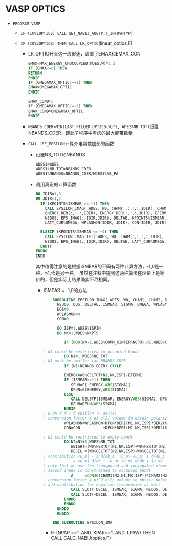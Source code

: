 # VASP OPTICS

* `PROGRAM VAMP`

  * `IF (IO%LOPTICS) CALL SET_NABIJ_AUG(P,T_INFO%NTYP)`

  * `IF (IO%LOPTICS) THEN CALL LR_OPTIC`\(linear\_optics.F\)

    * LR\_OPTIC开头这一段很迷，设置了EMAX和EMAX\_CON

      ```fortran
      EMAX=MAX_ENERGY_UNOCCUPIED(WDES,W)*1.2
      IF (EMAX<=0) THEN
      RETURN
      ENDIF
      IF (OMEGAMAX_OPTIC/=-1) THEN
      EMAX=OMEGAMAX_OPTIC
      ENDIF

      EMAX_COND=5
      IF (OMEGAMAX_OPTIC/=-1) THEN
      EMAX_COND=OMEGAMAX_OPTIC
      ENDIF
      ```

    * `NBANDS_CDER=MIN(LAST_FILLED_OPTICS(W)*2, WDES%NB_TOT)`设置NBANDS\_CDER，即此子程序中考虑的最大能带数量
    * `CALL LRF_EPSILON`计算介电常数虚部的函数

      * 设置NB\_TOT和NBANDS
        ```fortran
        WDES1=WDES
        WDES1%NB_TOT=NBANDS_CDER
        WDES1%NBANDS=NBANDS_CDER/WDES1%NB_PA
        ```
      * 调用真正的计算函数

        ```fortran
        DO IDIR=1,3
        DO JDIR=1,3
          IF (KPOINTS%ISMEAR >= -1) THEN
            CALL EPSILON_IMAG( WDES, W0, CHAM(:,:,:,:,IDIR), CHAM(:,:,:,:,JDIR), & 
            ENERGY_DER(:,:,:,IDIR), ENERGY_DER(:,:,:,JDIR), EFERMI, &
            NEDOS, EPS_IMAG(:,IDIR,JDIR), DELTAE, KPOINTS%ISMEAR, KPOINTS%SIGMA, & 
            LATT_CUR%OMEGA, WPLASMON(IDIR, JDIR), CON(IDIR, JDIR), RTIME)

          ELSEIF (KPOINTS%ISMEAR <= -4) THEN
            CALL EPSILON_IMAG_TET( WDES, W0, CHAM(:,:,:,:,IDIR), CHAM(:,:,:,:,JDIR), EMAX, &
            NEDOS, EPS_IMAG(:,IDIR,JDIR), DELTAE, LATT_CUR%OMEGA, IO, INFO, KPOINTS)
          ENDIF
        ENDDO
        ENDD
        ```
        其中值得注意的是根据ISMEAR的不同有两种计算方法，-1,0是一种，-4,-5是另一种。
        虽然在注释中提到这两种算法在理论上是等价的，但是实际上结果确实不尽相同。
        * ISMEAR = -1,0的方法
          ```fortran
              SUBROUTINE EPSILON_IMAG( WDES, W0, CHAM1, CHAM2, DER1, DER2, EFERMI, & 
                NEDOS, DOS, DELTAE, ISMEAR, SIGMA, OMEGA, WPLASMON, CON, TAU)
                DOS=0
                WPLASMON=0
                CON=0
          
                DO ISP=1,WDES%ISPIN
                DO NK=1,WDES%NKPTS
          
                   IF (MOD(NK-1,WDES%COMM_KINTER%NCPU).NE.WDES%COMM_KINTER%NODE_ME-1) CYCLE
          
          ! N1 could be restricted to occupied bands
                   DO N1=1,WDES%NB_TOT
          ! N1 must be smaller tan NBANDS_CDER
                   IF (N1>NBANDS_CDER) CYCLE
          
                   ENERGY=W0%CELTOT(N1,NK,ISP)-EFERMI
                   IF (ISMEAR==-1) THEN
                      SFUN=F(-ENERGY,ABS(SIGMA))
                      DFUN=G(ENERGY,ABS(SIGMA))
                   ELSE
                      CALL DELSTP(ISMEAR, ENERGY/ABS(SIGMA), DFUN, SFUN)
                      DFUN=DFUN/ABS(SIGMA)
                   ENDIF
          ! DFUN d f / d epsilon (= delta)
          ! conversion factor 4 pi e^2/ volume to obtain polarization
                   WPLASMON=WPLASMON+DFUN*DER1(N1,NK,ISP)*DER2(N1,NK,ISP)*WDES%RSPIN*WDES%WTKPT(NK)*(4*PI*FELECT/OMEGA)
                   CON=CON          +DFUN*DER1(N1,NK,ISP)*DER2(N1,NK,ISP)*WDES%RSPIN*WDES%WTKPT(NK)*(4*PI*FELECT/OMEGA)*TAU*CONTCON 
          
          ! N2 could be restricted to empty bands
                   DO N2=N1+1,WDES%NB_TOT
                      WEIGHT=(W0%FERTOT(N1,NK,ISP)-W0%FERTOT(N2,NK,ISP))*WDES%RSPIN*WDES%WTKPT(NK)
                      DECEL =(W0%CELTOT(N2,NK,ISP)-W0%CELTOT(N1,NK,ISP))
          ! contribution <u_m| - i d/dk_i  |u_n> <u_m| i d/dk_j  |u_n>
          !            = <u_m| d/dk_i |u_n> <u_m| d/dk_j |u_n>
          ! note that we use the transposed and conjugated elements since the
          ! second index is constrained to occupied bands
                      A     =CONJG(CHAM1(N2,N1,NK,ISP))*CHAM2(N2,N1,NK,ISP)
          ! conversion factor 4 pi^2 e^2/ volume to obtain polarization
          ! add contribution for negative frequencies as well
                      CALL SLOT( DECEL, ISMEAR, SIGMA, NEDOS, DELTAE,  WEIGHT*A*4*PI*PI*FELECT/OMEGA, DOS)
                      CALL SLOT(-DECEL, ISMEAR, SIGMA, NEDOS, DELTAE, -WEIGHT*A*4*PI*PI*FELECT/OMEGA, DOS)
                   ENDDO
                   ENDDO
                ENDDO
                ENDDO
          
              END SUBROUTINE EPSILON_IMA
          ```
            * IF \(NPAR ==1 .AND. KPAR==1 .AND. LPAW\) THEN CALL CALC\_NABIJ\(optics.F\)




